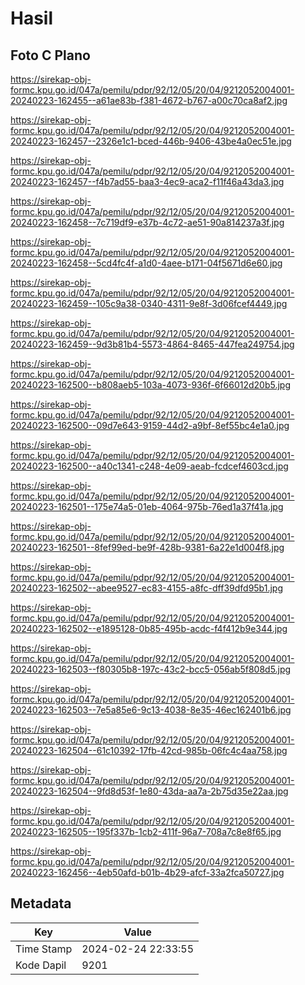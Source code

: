 # Hasil

## Foto C Plano

https://sirekap-obj-formc.kpu.go.id/047a/pemilu/pdpr/92/12/05/20/04/9212052004001-20240223-162455--a61ae83b-f381-4672-b767-a00c70ca8af2.jpg

https://sirekap-obj-formc.kpu.go.id/047a/pemilu/pdpr/92/12/05/20/04/9212052004001-20240223-162457--2326e1c1-bced-446b-9406-43be4a0ec51e.jpg

https://sirekap-obj-formc.kpu.go.id/047a/pemilu/pdpr/92/12/05/20/04/9212052004001-20240223-162457--f4b7ad55-baa3-4ec9-aca2-f11f46a43da3.jpg

https://sirekap-obj-formc.kpu.go.id/047a/pemilu/pdpr/92/12/05/20/04/9212052004001-20240223-162458--7c719df9-e37b-4c72-ae51-90a814237a3f.jpg

https://sirekap-obj-formc.kpu.go.id/047a/pemilu/pdpr/92/12/05/20/04/9212052004001-20240223-162458--5cd4fc4f-a1d0-4aee-b171-04f5671d6e60.jpg

https://sirekap-obj-formc.kpu.go.id/047a/pemilu/pdpr/92/12/05/20/04/9212052004001-20240223-162459--105c9a38-0340-4311-9e8f-3d06fcef4449.jpg

https://sirekap-obj-formc.kpu.go.id/047a/pemilu/pdpr/92/12/05/20/04/9212052004001-20240223-162459--9d3b81b4-5573-4864-8465-447fea249754.jpg

https://sirekap-obj-formc.kpu.go.id/047a/pemilu/pdpr/92/12/05/20/04/9212052004001-20240223-162500--b808aeb5-103a-4073-936f-6f66012d20b5.jpg

https://sirekap-obj-formc.kpu.go.id/047a/pemilu/pdpr/92/12/05/20/04/9212052004001-20240223-162500--09d7e643-9159-44d2-a9bf-8ef55bc4e1a0.jpg

https://sirekap-obj-formc.kpu.go.id/047a/pemilu/pdpr/92/12/05/20/04/9212052004001-20240223-162500--a40c1341-c248-4e09-aeab-fcdcef4603cd.jpg

https://sirekap-obj-formc.kpu.go.id/047a/pemilu/pdpr/92/12/05/20/04/9212052004001-20240223-162501--175e74a5-01eb-4064-975b-76ed1a37f41a.jpg

https://sirekap-obj-formc.kpu.go.id/047a/pemilu/pdpr/92/12/05/20/04/9212052004001-20240223-162501--8fef99ed-be9f-428b-9381-6a22e1d004f8.jpg

https://sirekap-obj-formc.kpu.go.id/047a/pemilu/pdpr/92/12/05/20/04/9212052004001-20240223-162502--abee9527-ec83-4155-a8fc-dff39dfd95b1.jpg

https://sirekap-obj-formc.kpu.go.id/047a/pemilu/pdpr/92/12/05/20/04/9212052004001-20240223-162502--e1895128-0b85-495b-acdc-f4f412b9e344.jpg

https://sirekap-obj-formc.kpu.go.id/047a/pemilu/pdpr/92/12/05/20/04/9212052004001-20240223-162503--f80305b8-197c-43c2-bcc5-056ab5f808d5.jpg

https://sirekap-obj-formc.kpu.go.id/047a/pemilu/pdpr/92/12/05/20/04/9212052004001-20240223-162503--7e5a85e6-9c13-4038-8e35-46ec162401b6.jpg

https://sirekap-obj-formc.kpu.go.id/047a/pemilu/pdpr/92/12/05/20/04/9212052004001-20240223-162504--61c10392-17fb-42cd-985b-06fc4c4aa758.jpg

https://sirekap-obj-formc.kpu.go.id/047a/pemilu/pdpr/92/12/05/20/04/9212052004001-20240223-162504--9fd8d53f-1e80-43da-aa7a-2b75d35e22aa.jpg

https://sirekap-obj-formc.kpu.go.id/047a/pemilu/pdpr/92/12/05/20/04/9212052004001-20240223-162505--195f337b-1cb2-411f-96a7-708a7c8e8f65.jpg

https://sirekap-obj-formc.kpu.go.id/047a/pemilu/pdpr/92/12/05/20/04/9212052004001-20240223-162456--4eb50afd-b01b-4b29-afcf-33a2fca50727.jpg


## Metadata

| Key        | Value               |
| ---------- | ------------------- |
| Time Stamp | 2024-02-24 22:33:55 |
| Kode Dapil | 9201                |



